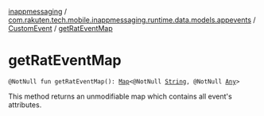 [inappmessaging](../../index.md) / [com.rakuten.tech.mobile.inappmessaging.runtime.data.models.appevents](../index.md) / [CustomEvent](index.md) / [getRatEventMap](./get-rat-event-map.md)

# getRatEventMap

`@NotNull fun getRatEventMap(): `[`Map`](https://kotlinlang.org/api/latest/jvm/stdlib/kotlin.collections/-map/index.html)`<@NotNull `[`String`](https://kotlinlang.org/api/latest/jvm/stdlib/kotlin/-string/index.html)`, @NotNull `[`Any`](https://kotlinlang.org/api/latest/jvm/stdlib/kotlin/-any/index.html)`>`

This method returns an unmodifiable map which contains all event's attributes.

